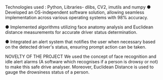 Technologies used : 
Python, Libraries- dlibs, CV2, imutils and numpy 
● Developed an OS-independent software solution, allowing seamless implementation across various operating systems with 98% accuracy.

● Implemented algorithms utilizing face anatomy analysis and Euclidean distance measurements for accurate driver status determination.

● Integrated an alert system that notifies the user when necessary based on the detected driver's status, ensuring prompt action can be taken.

NOVELTY OF THE PROJECT
We used the concept of face recognition and idle alert alarms (A software which recognises if a person is drowsy or not) to make this safe drive analyser.
Moreover, Euclidean Distance is used to gauge the drowsiness status of a person.
